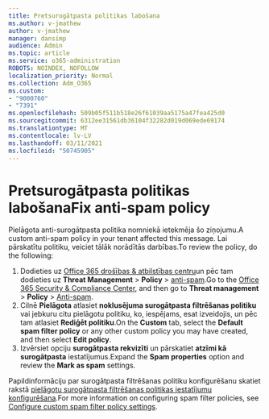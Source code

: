```yaml
---
title: Pretsurogātpasta politikas labošana
ms.author: v-jmathew
author: v-jmathew
manager: dansimp
audience: Admin
ms.topic: article
ms.service: o365-administration
ROBOTS: NOINDEX, NOFOLLOW
localization_priority: Normal
ms.collection: Adm_O365
ms.custom:
- "9000760"
- "7391"
ms.openlocfilehash: 509b05f511b518e26f61039aa5175a47fea425d0
ms.sourcegitcommit: 6312ee31561db36104f32282d019d069ede69174
ms.translationtype: MT
ms.contentlocale: lv-LV
ms.lasthandoff: 03/11/2021
ms.locfileid: "50745905"
---
```

# <a name="fix-anti-spam-policy"></a><span data-ttu-id="7bf14-102">Pretsurogātpasta politikas labošana</span><span class="sxs-lookup"><span data-stu-id="7bf14-102">Fix anti-spam policy</span></span>

<span data-ttu-id="7bf14-103">Pielāgota anti-surogātpasta politika nomniekā ietekmēja šo ziņojumu.</span><span class="sxs-lookup"><span data-stu-id="7bf14-103">A custom anti-spam policy in your tenant affected this message.</span></span> <span data-ttu-id="7bf14-104">Lai pārskatītu politiku, veiciet tālāk norādītās darbības.</span><span class="sxs-lookup"><span data-stu-id="7bf14-104">To review the policy, do the following:</span></span>

1. <span data-ttu-id="7bf14-105">Dodieties uz [Office 365 drošības & atbilstības centru](https://go.microsoft.com/fwlink/p/?linkid=2077143)un pēc tam dodieties uz **Threat Management**  >  **Policy**  >  [anti-spam](https://go.microsoft.com/fwlink/?linkid=2101518).</span><span class="sxs-lookup"><span data-stu-id="7bf14-105">Go to the [Office 365 Security & Compliance Center](https://go.microsoft.com/fwlink/p/?linkid=2077143), and then go to **Threat management** > **Policy** > [Anti-spam](https://go.microsoft.com/fwlink/?linkid=2101518).</span></span>
2. <span data-ttu-id="7bf14-106">Cilnē **Pielāgota** atlasiet **noklusējuma surogātpasta filtrēšanas politiku** vai jebkuru citu pielāgotu politiku, ko, iespējams, esat izveidojis, un pēc tam atlasiet **Rediģēt politiku**.</span><span class="sxs-lookup"><span data-stu-id="7bf14-106">On the **Custom** tab, select the **Default spam filter policy** or any other custom policy you may have created, and then select **Edit policy**.</span></span>
3. <span data-ttu-id="7bf14-107">Izvērsiet opciju **surogātpasta rekvizīti** un pārskatiet **atzīmi kā surogātpasta** iestatījumus.</span><span class="sxs-lookup"><span data-stu-id="7bf14-107">Expand the **Spam properties** option and review the **Mark as spam** settings.</span></span>

<span data-ttu-id="7bf14-108">Papildinformāciju par surogātpasta filtrēšanas politiku konfigurēšanu skatiet rakstā [pielāgotu surogātpasta filtrēšanas politikas iestatījumu konfigurēšana](https://go.microsoft.com/fwlink/?linkid=2101054).</span><span class="sxs-lookup"><span data-stu-id="7bf14-108">For more information on configuring spam filter policies, see [Configure custom spam filter policy settings](https://go.microsoft.com/fwlink/?linkid=2101054).</span></span>
